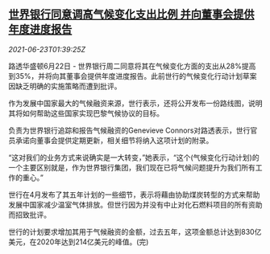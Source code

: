 <!--1624413662000-->
[世界银行同意调高气候变化支出比例 并向董事会提供年度进度报告](https://cn.reuters.com/article/wb-climate-action-0623-idCNKCS2DZ05D)
------

<div><i>2021-06-23T01:39:25Z</i></div><p>路透华盛顿6月22日 - 世界银行周二同意将其在气候变化方面的支出从28%提高到35%，并将向其董事会提供年度进度报告。此前世行的气候变化行动计划草案因缺乏明确的实施策略而遭到批评。</p><p>作为发展中国家最大的气候融资来源，世行表示，还将公开发布一份路线图，说明其将如何帮助这些国家实现巴黎气候协议的目标。</p><p>负责为世界银行追踪和报告气候融资的Genevieve Connors对路透表示，世行官员承诺向董事会提供定期更新，相关细节将纳入这项计划的附录。</p><p>“这对我们的业务方式来说确实是一大转变，”她表示，“这个(气候变化行动计划)的一个主要区别就是，作为世界银行集团，我们现在已将气候问题提升为我们所有工作的重心。”</p><p>世行在4月发布了其五年计划的一些细节，表示将藉由协助煤炭转型的方式来帮助发展中国家减少温室气体排放。但世行因为并没有中止对化石燃料项目的所有资助而招致批评。</p><p>世行的计划要求增加其用于气候融资的金额，过去五年，这项金额总计达到830亿美元，在2020年达到214亿美元的峰值。(完)</p>
